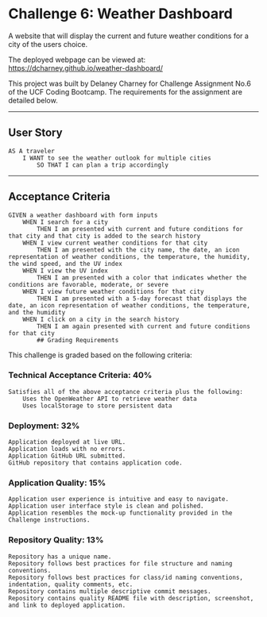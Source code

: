 # Challenge 6: Weather Dashboard

A website that will display the current and future weather conditions for a city of the users choice.


The deployed webpage can be viewed at: https://dcharney.github.io/weather-dashboard/ 


This project was built by Delaney Charney for Challenge Assignment No.6 of the UCF Coding Bootcamp. The requirements for the assignment are detailed below.

---

## User Story

    AS A traveler
        I WANT to see the weather outlook for multiple cities
            SO THAT I can plan a trip accordingly

---

## Acceptance Criteria

    GIVEN a weather dashboard with form inputs
        WHEN I search for a city
            THEN I am presented with current and future conditions for that city and that city is added to the search history
        WHEN I view current weather conditions for that city
            THEN I am presented with the city name, the date, an icon representation of weather conditions, the temperature, the humidity, the wind speed, and the UV index
        WHEN I view the UV index
            THEN I am presented with a color that indicates whether the conditions are favorable, moderate, or severe
        WHEN I view future weather conditions for that city
            THEN I am presented with a 5-day forecast that displays the date, an icon representation of weather conditions, the temperature, and the humidity
        WHEN I click on a city in the search history
            THEN I am again presented with current and future conditions for that city
            ## Grading Requirements

This challenge is graded based on the following criteria:

### Technical Acceptance Criteria: 40%
    Satisfies all of the above acceptance criteria plus the following:
        Uses the OpenWeather API to retrieve weather data
        Uses localStorage to store persistent data

### Deployment: 32%
    Application deployed at live URL.
    Application loads with no errors.
    Application GitHub URL submitted.
    GitHub repository that contains application code.

### Application Quality: 15%
    Application user experience is intuitive and easy to navigate.
    Application user interface style is clean and polished.
    Application resembles the mock-up functionality provided in the Challenge instructions.

### Repository Quality: 13%
    Repository has a unique name.
    Repository follows best practices for file structure and naming conventions.
    Repository follows best practices for class/id naming conventions, indentation, quality comments, etc.
    Repository contains multiple descriptive commit messages.
    Repository contains quality README file with description, screenshot, and link to deployed application.